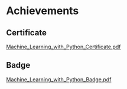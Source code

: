 

# Achievements
## Certificate
[Machine_Learning_with_Python_Certificate.pdf](https://prod-files-secure.s3.us-west-2.amazonaws.com/03e82b26-cccb-4906-bb56-adabcbdc0655/0f35a87e-0c16-48ac-af62-4e4cc34c6a19/Machine_Learning_with_Python_Certificate.pdf?X-Amz-Algorithm=AWS4-HMAC-SHA256&X-Amz-Content-Sha256=UNSIGNED-PAYLOAD&X-Amz-Credential=ASIAZI2LB466QW223WP2%2F20250202%2Fus-west-2%2Fs3%2Faws4_request&X-Amz-Date=20250202T171240Z&X-Amz-Expires=3600&X-Amz-Security-Token=IQoJb3JpZ2luX2VjEOT%2F%2F%2F%2F%2F%2F%2F%2F%2F%2FwEaCXVzLXdlc3QtMiJHMEUCIQC76odCwRkkNAIjGdvThMoMaS2YDa5CmD%2BshaHn0RCGTQIgE1xpWWNxySixe3raBRZoaKwU0ZRnBnfWsTjnJsdky%2BoqiAQI7f%2F%2F%2F%2F%2F%2F%2F%2F%2F%2FARAAGgw2Mzc0MjMxODM4MDUiDEFgL%2BxqE468CAu13ircA6ZWrO2WurDE%2FVa42tKrvOwR9C8Ned6YZWItunwqbHD5loxqsbdFbTwB71ar0kCOjZx0DTwzYJUgeJ6GaOTMrYnASDNCyF95asnILC1u9hxAkxd6sVEPi2F3jtMsmrH7YNtQxSEAj8V%2Ft0%2BOg9aS5srgAunVxnWXNMxrZZUUFSzY8wfLAr4JZWiiKPj74SuU9PmRQpFOTmXg36RZ4Mvmp80qrzbASTQl1MkkTtTqux6NTtXgNzBlt78vbYV6HS1RztLhxZliWHdmkkMTIhjjabD5NmJzDtV%2BlU87p%2BA5CmdXzbrLBLlKyflWK6j9SHFHEyibH%2FGJwxO8AX58A3pji03bhCrp%2B1KSaUh9RDB1mc0S%2FO1gsqezzGTmdGHSFwd6h5LC3L%2FmYCtINawSLFI2wNE%2FjQvxLLTK3pZjVrs4MUb63%2FC%2FT7k7kmj2vVEpfkk2aiioZldgyW%2FBmlkue2XzZO1miVqwM4t0xtQCc50Xp1KqNNN87rAZlPnJrbxsyp211kblhpmmuqfsgqMuI4Ss8YwC%2BL5abv39ang82nuk7ieBFvCXwTvZ%2F6u1IeKTqTyw1ZI0ba7SJHa1VxcT2SLoPWeeH%2Bokc%2BmAnDyTKDlKXJ2bovtFyV%2F09Tbn4w2fMI%2B5%2FbwGOqUBh5JPXe2bLqFamGn7AyJg45id1%2Fx9PD%2Fywc40DHH4BR8qUTSptVASmR6h%2BAMoBzPMHrXvMTSeLIqfwTjeQ9NHjQqZlunbN2eA%2F26CWcoqfRsXTuhFJtAOedL69NWMsDsiaw%2BRnMqa5xupKkJfTesbPLG6Ij7dVrOPuUf6KBnoElFwjmx932awNfLgE2z8ocV3EajxC%2BI2dR9KklFSzkNMnEgt9pzf&X-Amz-Signature=14fc452b7c9f9d21e073594a4e629bef54168643449626ad56c5f0f09bb693a9&X-Amz-SignedHeaders=host&x-id=GetObject)
## Badge
[Machine_Learning_with_Python_Badge.pdf](https://prod-files-secure.s3.us-west-2.amazonaws.com/03e82b26-cccb-4906-bb56-adabcbdc0655/ff622a22-73d6-44e3-9c7b-e89a8e61b7aa/Machine_Learning_with_Python_Badge.pdf?X-Amz-Algorithm=AWS4-HMAC-SHA256&X-Amz-Content-Sha256=UNSIGNED-PAYLOAD&X-Amz-Credential=ASIAZI2LB466QW223WP2%2F20250202%2Fus-west-2%2Fs3%2Faws4_request&X-Amz-Date=20250202T171240Z&X-Amz-Expires=3600&X-Amz-Security-Token=IQoJb3JpZ2luX2VjEOT%2F%2F%2F%2F%2F%2F%2F%2F%2F%2FwEaCXVzLXdlc3QtMiJHMEUCIQC76odCwRkkNAIjGdvThMoMaS2YDa5CmD%2BshaHn0RCGTQIgE1xpWWNxySixe3raBRZoaKwU0ZRnBnfWsTjnJsdky%2BoqiAQI7f%2F%2F%2F%2F%2F%2F%2F%2F%2F%2FARAAGgw2Mzc0MjMxODM4MDUiDEFgL%2BxqE468CAu13ircA6ZWrO2WurDE%2FVa42tKrvOwR9C8Ned6YZWItunwqbHD5loxqsbdFbTwB71ar0kCOjZx0DTwzYJUgeJ6GaOTMrYnASDNCyF95asnILC1u9hxAkxd6sVEPi2F3jtMsmrH7YNtQxSEAj8V%2Ft0%2BOg9aS5srgAunVxnWXNMxrZZUUFSzY8wfLAr4JZWiiKPj74SuU9PmRQpFOTmXg36RZ4Mvmp80qrzbASTQl1MkkTtTqux6NTtXgNzBlt78vbYV6HS1RztLhxZliWHdmkkMTIhjjabD5NmJzDtV%2BlU87p%2BA5CmdXzbrLBLlKyflWK6j9SHFHEyibH%2FGJwxO8AX58A3pji03bhCrp%2B1KSaUh9RDB1mc0S%2FO1gsqezzGTmdGHSFwd6h5LC3L%2FmYCtINawSLFI2wNE%2FjQvxLLTK3pZjVrs4MUb63%2FC%2FT7k7kmj2vVEpfkk2aiioZldgyW%2FBmlkue2XzZO1miVqwM4t0xtQCc50Xp1KqNNN87rAZlPnJrbxsyp211kblhpmmuqfsgqMuI4Ss8YwC%2BL5abv39ang82nuk7ieBFvCXwTvZ%2F6u1IeKTqTyw1ZI0ba7SJHa1VxcT2SLoPWeeH%2Bokc%2BmAnDyTKDlKXJ2bovtFyV%2F09Tbn4w2fMI%2B5%2FbwGOqUBh5JPXe2bLqFamGn7AyJg45id1%2Fx9PD%2Fywc40DHH4BR8qUTSptVASmR6h%2BAMoBzPMHrXvMTSeLIqfwTjeQ9NHjQqZlunbN2eA%2F26CWcoqfRsXTuhFJtAOedL69NWMsDsiaw%2BRnMqa5xupKkJfTesbPLG6Ij7dVrOPuUf6KBnoElFwjmx932awNfLgE2z8ocV3EajxC%2BI2dR9KklFSzkNMnEgt9pzf&X-Amz-Signature=6d87f77ae144633d43e27e26a9503ec10eda5981f4ae2317f01554e8eefc3058&X-Amz-SignedHeaders=host&x-id=GetObject)